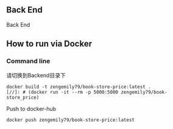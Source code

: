 Back End
----------
Back End
## How to run via Docker


### Command line
请切换到Backend目录下
```
docker build -t zengemily79/book-store-price:latest .
[//]: # (docker run -it --rm -p 5000:5000 zengemily79/book-store_price)
```
Push to docker-hub
```
docker push zengemily79/book-store-price:latest
```

